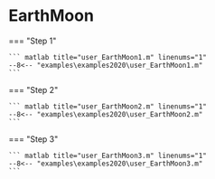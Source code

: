 # EarthMoon

=== "Step 1"

    ``` matlab title="user_EarthMoon1.m" linenums="1"
    --8<-- "examples\examples2020\user_EarthMoon1.m"
    ```

=== "Step 2"

    ``` matlab title="user_EarthMoon2.m" linenums="1"
    --8<-- "examples\examples2020\user_EarthMoon2.m"
    ```

=== "Step 3"

    ``` matlab title="user_EarthMoon3.m" linenums="1"
    --8<-- "examples\examples2020\user_EarthMoon3.m"
    ```

